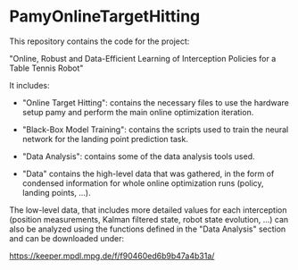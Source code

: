 # PamyOnlineTargetHitting

This repository contains the code for the project:

"Online, Robust and Data-Efficient Learning of Interception Policies for a Table Tennis Robot"


It includes:

- "Online Target Hitting": contains the necessary files to use the hardware setup pamy and perform the main online optimization iteration.

- "Black-Box Model Training": contains the scripts used to train the neural network for the landing point prediction task.

- "Data Analysis": contains some of the data analysis tools used.

- "Data" contains the high-level data that was gathered, in the form of condensed information for whole online optimization runs (policy, landing points, ...).

The low-level data, that includes more detailed values for each interception (position measurements, Kalman filtered state, robot state evolution, ...) 
can also be analyzed using the functions defined in the "Data Analysis" section and can be downloaded under:

https://keeper.mpdl.mpg.de/f/f90460ed6b9b47a4b31a/
